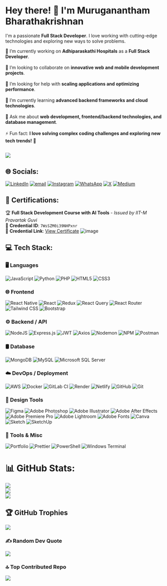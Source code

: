 # Hey there! 👋 I'm Muruganantham Bharathakrishnan

   I'm a passionate **Full Stack Developer**. I love working with cutting-edge technologies and exploring new ways to solve problems.

🔭 I’m currently working on **Adhiparaskathi Hospitals** as a **Full Stack Developer**.  <br><br>👯 I’m looking to collaborate on **innovative web and mobile development projects**.  <br><br>🤝 I’m looking for help with **scaling applications and optimizing performance**.  <br><br>🌱 I’m currently learning **advanced backend frameworks and cloud technologies**.  <br><br>💬 Ask me about **web development, frontend/backend technologies, and database management**.  <br><br>⚡ Fun fact: **I love solving complex coding challenges and exploring new tech trends!** 🚀

##
![](https://komarev.com/ghpvc/?username=MurugananthamB&label=Profile%20Views&color=blue&style=plastic)



## 🌐 Socials:
[![LinkedIn](https://img.shields.io/badge/LinkedIn-%230077B5.svg?logo=linkedin&logoColor=white)](https://linkedin.com/in/murugananthamb)
[![email](https://img.shields.io/badge/Email-D14836?logo=gmail&logoColor=white)](mailto:murugananthamanand01212@gmail.com)
[![Instagram](https://img.shields.io/badge/Instagram-%23E4405F.svg?logo=Instagram&logoColor=white)](https://instagram.com/_mr.creator_0)
[![WhatsApp](https://img.shields.io/badge/WhatsApp-25D366?logo=whatsapp&logoColor=white)](https://wa.me/+919047910212)
[![X](https://img.shields.io/badge/X-black.svg?logo=X&logoColor=white)](https://x.com/@_mrcreator_)
[![Medium](https://img.shields.io/badge/Medium-12100E?logo=medium&logoColor=white)](https://medium.com/@@murugananthamanand01212)



## 📜 Certifications:
🏆 **Full Stack Development Course with AI Tools** - *Issued by IIT-M Pravartak Guvi*  
📄 **Credential ID**: `7WsSZM0i39NHPxnr`  
🔗 **Credential Link**: [View Certificate](https://digitalskills.iitmpravartak.org.in/verify/cert/7WsSZM0i39NHPxnr)
    ![image](<img width="1024" height="724" alt="IITM Pravartak Technologies Certificate" src="https://github.com/user-attachments/assets/4886a0d8-9552-447b-a319-7551e6d37f39" />)



## 💻 Tech Stack:

### 🖥️ Languages 
![JavaScript](https://img.shields.io/badge/javascript-%23323330.svg?style=for-the-badge&logo=javascript&logoColor=%23F7DF1E)
![Python](https://img.shields.io/badge/python-3670A0?style=for-the-badge&logo=python&logoColor=ffdd54)
![PHP](https://img.shields.io/badge/php-%23777BB4.svg?style=for-the-badge&logo=php&logoColor=white)
![HTML5](https://img.shields.io/badge/html5-%23E34F26.svg?style=for-the-badge&logo=html5&logoColor=white)
![CSS3](https://img.shields.io/badge/css3-%231572B6.svg?style=for-the-badge&logo=css3&logoColor=white)


### 🌐 Frontend 
![React Native](https://img.shields.io/badge/react_native-%2320232a.svg?style=for-the-badge&logo=react&logoColor=%2361DAFB)
![React](https://img.shields.io/badge/react-%2320232a.svg?style=for-the-badge&logo=react&logoColor=%2361DAFB)
![Redux](https://img.shields.io/badge/redux-%23593d88.svg?style=for-the-badge&logo=redux&logoColor=white)
![React Query](https://img.shields.io/badge/-React%20Query-FF4154?style=for-the-badge&logo=react%20query&logoColor=white)
![React Router](https://img.shields.io/badge/React_Router-CA4245?style=for-the-badge&logo=react-router&logoColor=white)
![Tailwind CSS](https://img.shields.io/badge/tailwindcss-%2338B2AC.svg?style=for-the-badge&logo=tailwind-css&logoColor=white)
![Bootstrap](https://img.shields.io/badge/bootstrap-%23563D7C.svg?style=for-the-badge&logo=bootstrap&logoColor=white)

### ⚙️ Backend / API 
![NodeJS](https://img.shields.io/badge/node.js-6DA55F?style=for-the-badge&logo=node.js&logoColor=white)
![Express.js](https://img.shields.io/badge/express.js-%23404d59.svg?style=for-the-badge&logo=express&logoColor=white)
![JWT](https://img.shields.io/badge/JWT-black?style=for-the-badge&logo=JSON%20web%20tokens)
![Axios](https://img.shields.io/badge/axios-%230072C6.svg?style=for-the-badge&logo=axios&logoColor=white)
![Nodemon](https://img.shields.io/badge/NODEMON-%23323330.svg?style=for-the-badge&logo=nodemon&logoColor=%BBDEAD)
![NPM](https://img.shields.io/badge/NPM-%23CB3837.svg?style=for-the-badge&logo=npm&logoColor=white)
![Postman](https://img.shields.io/badge/Postman-FF6C37?style=for-the-badge&logo=postman&logoColor=white)

### 🛢️ Database 
![MongoDB](https://img.shields.io/badge/MongoDB-%234ea94b.svg?style=for-the-badge&logo=mongodb&logoColor=white)
![MySQL](https://img.shields.io/badge/mysql-4479A1.svg?style=for-the-badge&logo=mysql&logoColor=white)
![Microsoft SQL Server](https://img.shields.io/badge/Microsoft%20SQL%20Server-CC2927?style=for-the-badge&logo=microsoft%20sql%20server&logoColor=white)


### ☁️ DevOps / Deployment 
![AWS](https://img.shields.io/badge/AWS-%23FF9900.svg?style=for-the-badge&logo=amazon-aws&logoColor=white)
![Docker](https://img.shields.io/badge/docker-%230db7ed.svg?style=for-the-badge&logo=docker&logoColor=white)
![GitLab CI](https://img.shields.io/badge/gitlab%20CI-%23181717.svg?style=for-the-badge&logo=gitlab&logoColor=white)
![Render](https://img.shields.io/badge/render-%23323330.svg?style=for-the-badge&logo=render&logoColor=%BBDEAD)
![Netlify](https://img.shields.io/badge/netlify-%23000000.svg?style=for-the-badge&logo=netlify&logoColor=#00C7B7)
![GitHub](https://img.shields.io/badge/github-%23121011.svg?style=for-the-badge&logo=github&logoColor=white)
![Git](https://img.shields.io/badge/git-%23F05033.svg?style=for-the-badge&logo=git&logoColor=white)

### 🎨 Design Tools 
![Figma](https://img.shields.io/badge/figma-%23F24E1E.svg?style=for-the-badge&logo=figma&logoColor=white)
![Adobe Photoshop](https://img.shields.io/badge/adobe%20photoshop-%2331A8FF.svg?style=for-the-badge&logo=adobe%20photoshop&logoColor=white)
![Adobe Illustrator](https://img.shields.io/badge/adobe%20illustrator-%23FF9A00.svg?style=for-the-badge&logo=adobe%20illustrator&logoColor=white)
![Adobe After Effects](https://img.shields.io/badge/Adobe%20After%20Effects-9999FF.svg?style=for-the-badge&logo=Adobe%20After%20Effects&logoColor=white)
![Adobe Premiere Pro](https://img.shields.io/badge/Adobe%20Premiere%20Pro-9999FF.svg?style=for-the-badge&logo=Adobe%20Premiere%20Pro&logoColor=white)
![Adobe Lightroom](https://img.shields.io/badge/Adobe%20Lightroom-31A8FF.svg?style=for-the-badge&logo=Adobe%20Lightroom&logoColor=white)
![Adobe Fonts](https://img.shields.io/badge/Adobe%20Fonts-000B1D.svg?style=for-the-badge&logo=Adobe%20Fonts&logoColor=white)
![Canva](https://img.shields.io/badge/Canva-%2300C4CC.svg?style=for-the-badge&logo=Canva&logoColor=white)
![Sketch](https://img.shields.io/badge/Sketch-FFB387?style=for-the-badge&logo=sketch&logoColor=black)
![SketchUp](https://img.shields.io/badge/SketchUp-005F9E?style=for-the-badge&logo=sketchup&logoColor=white)

### 🧰 Tools & Misc 
![Portfolio](https://img.shields.io/badge/Portfolio-%23000000.svg?style=for-the-badge&logo=firefox&logoColor=#FF7139)
![Prettier](https://img.shields.io/badge/prettier-%23F7B93E.svg?style=for-the-badge&logo=prettier&logoColor=black)
![PowerShell](https://img.shields.io/badge/PowerShell-%235391FE.svg?style=for-the-badge&logo=powershell&logoColor=white)
![Windows Terminal](https://img.shields.io/badge/Windows%20Terminal-%234D4D4D.svg?style=for-the-badge&logo=windows-terminal&logoColor=white)


# 📊 GitHub Stats:
![](https://github-readme-stats.vercel.app/api?username=MurugananthamB&theme=dark&hide_border=true&include_all_commits=false&count_private=false)<br/>
![](https://github-readme-streak-stats.herokuapp.com/?user=MurugananthamB&theme=dark&hide_border=true)<br/>
![](https://github-readme-stats.vercel.app/api/top-langs/?username=MurugananthamB&theme=dark&hide_border=true&include_all_commits=false&count_private=false&layout=compact)



## 🏆 GitHub Trophies
![](https://github-profile-trophy.vercel.app/?username=MurugananthamB&theme=onedark&no-frame=false&no-bg=false&margin-w=4)



### ✍️ Random Dev Quote
![](https://quotes-github-readme.vercel.app/api?type=horizontal&theme=radical)



### 🔝 Top Contributed Repo
![](https://github-contributor-stats.vercel.app/api?username=MurugananthamB&limit=5&theme=dark&combine_all_yearly_contributions=true)



<!-- Proudly created with GPRM ( https://gprm.itsvg.in ) -->
